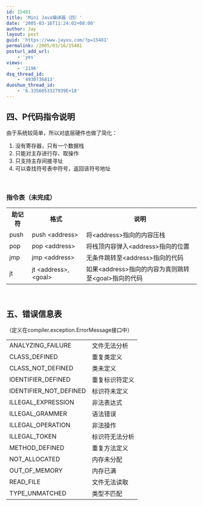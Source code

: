 ```yaml
---
id: 15481
title: 'Mini Java编译器（四）'
date: '2005-03-16T11:24:02+08:00'
author: Jay
layout: post
guid: 'https://www.jayxu.com/?p=15481'
permalink: /2005/03/16/15481
posturl_add_url:
    - 'yes'
views:
    - '2196'
dsq_thread_id:
    - '4930736813'
duoshuo_thread_id:
    - '6.3356053327939E+18'
---
```


<h2>四、P代码指令说明</h2>
由于系统较简单，所以对底层硬件也做了简化：
<ol>
 	<li>没有寄存器，只有一个数据栈</li>
 	<li>只能对主存进行存、取操作</li>
 	<li>只支持主存间接寻址</li>
 	<li>可以查找符号表中符号，返回该符号地址</li>
</ol>
&nbsp;
<h3>指令表（未完成）</h3>
<table>
<tbody>
<tr>
<th>助记符</th>
<th>格式</th>
<th>说明</th>
</tr>
<tr>
<td>push</td>
<td>push &lt;address&gt;</td>
<td>将&lt;address&gt;指向的内容压栈</td>
</tr>
<tr>
<td>pop</td>
<td>pop &lt;address&gt;</td>
<td>将栈顶内容弹入&lt;address&gt;指向的位置</td>
</tr>
<tr>
<td>jmp</td>
<td>jmp &lt;address&gt;</td>
<td>无条件跳转至&lt;address&gt;指向的代码</td>
</tr>
<tr>
<td>jt</td>
<td>jt &lt;address&gt;, &lt;goal&gt;</td>
<td>如果&lt;address&gt;指向的内容为真则跳转至&lt;goal&gt;指向的代码</td>
</tr>
</tbody>
</table>
&nbsp;
<h2>五、错误信息表</h2>
（定义在compiler.exception.ErrorMessage接口中）
<table>
<tbody>
<tr>
<td>ANALYZING_FAILURE</td>
<td>文件无法分析</td>
</tr>
<tr>
<td>CLASS_DEFINED</td>
<td>重复类定义</td>
</tr>
<tr>
<td>CLASS_NOT_DEFINED</td>
<td>类未定义</td>
</tr>
<tr>
<td>IDENTIFIER_DEFINED</td>
<td>重复标识符定义</td>
</tr>
<tr>
<td>IDENTIFIER_NOT_DEFINED</td>
<td>标识符未定义</td>
</tr>
<tr>
<td>ILLEGAL_EXPRESSION</td>
<td>非法表达式</td>
</tr>
<tr>
<td>ILLEGAL_GRAMMER</td>
<td>语法错误</td>
</tr>
<tr>
<td>ILLEGAL_OPERATION</td>
<td>非法操作</td>
</tr>
<tr>
<td>ILLEGAL_TOKEN</td>
<td>标识符无法分析</td>
</tr>
<tr>
<td>METHOD_DEFINED</td>
<td>重复方法定义</td>
</tr>
<tr>
<td>NOT_ALLOCATED</td>
<td>内存未分配</td>
</tr>
<tr>
<td>OUT_OF_MEMORY</td>
<td>内存已满</td>
</tr>
<tr>
<td>READ_FILE</td>
<td>文件无法读取</td>
</tr>
<tr>
<td>TYPE_UNMATCHED</td>
<td>类型不匹配</td>
</tr>
</tbody>
</table>